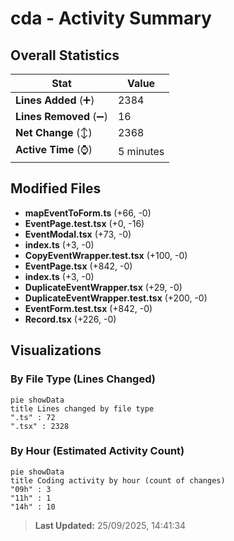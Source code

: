 # cda - Activity Summary 

## Overall Statistics

| Stat                   | Value                                                             |
| ---------------------- | ----------------------------------------------------------------- |
| **Lines Added** (➕)   | 2384                                          |
| **Lines Removed** (➖) | 16                                        |
| **Net Change** (↕)    | 2368                |
| **Active Time** (⌚)   | 5 minutes |


## Modified Files
- **mapEventToForm.ts** (+66, -0)
- **EventPage.test.tsx** (+0, -16)
- **EventModal.tsx** (+73, -0)
- **index.ts** (+3, -0)
- **CopyEventWrapper.test.tsx** (+100, -0)
- **EventPage.tsx** (+842, -0)
- **index.ts** (+3, -0)
- **DuplicateEventWrapper.tsx** (+29, -0)
- **DuplicateEventWrapper.test.tsx** (+200, -0)
- **EventForm.test.tsx** (+842, -0)
- **Record.tsx** (+226, -0)

## Visualizations

### By File Type (Lines Changed)

```mermaid
pie showData
title Lines changed by file type
".ts" : 72
".tsx" : 2328
```

### By Hour (Estimated Activity Count)

```mermaid
pie showData
title Coding activity by hour (count of changes)
"09h" : 3
"11h" : 1
"14h" : 10
```


> **Last Updated:** 25/09/2025, 14:41:34